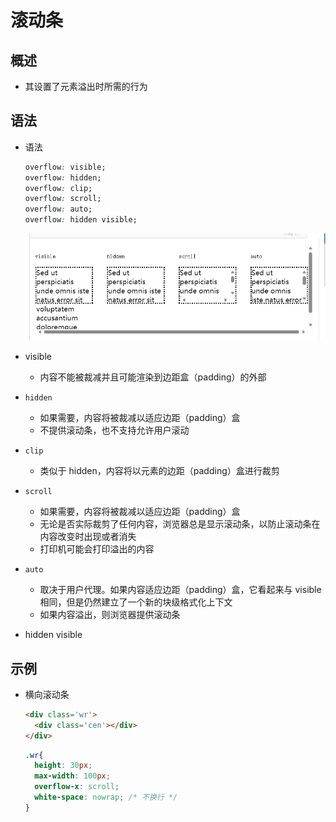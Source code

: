 # 滚动条

## 概述

+ 其设置了元素溢出时所需的行为

## 语法

+ 语法

  ```css
  overflow: visible;
  overflow: hidden;
  overflow: clip;
  overflow: scroll;
  overflow: auto;
  overflow: hidden visible;
  ```

  ![滚动条](images/滚动条.png)

+ visible

  + 内容不能被裁减并且可能渲染到边距盒（padding）的外部

+ `hidden`

  + 如果需要，内容将被裁减以适应边距（padding）盒
  + 不提供滚动条，也不支持允许用户滚动

+ `clip`

  + 类似于 hidden，内容将以元素的边距（padding）盒进行裁剪

+ `scroll`

  + 如果需要，内容将被裁减以适应边距（padding）盒
  + 无论是否实际裁剪了任何内容，浏览器总是显示滚动条，以防止滚动条在内容改变时出现或者消失
  + 打印机可能会打印溢出的内容

+ `auto`

  + 取决于用户代理。如果内容适应边距（padding）盒，它看起来与 visible 相同，但是仍然建立了一个新的块级格式化上下文
  + 如果内容溢出，则浏览器提供滚动条

+ hidden visible

## 示例

+ 横向滚动条

  ```html
  <div class='wr'>
    <div class='cen'></div>
  </div>
  ```

  ```css
  .wr{
    height: 30px;
    max-width: 100px;
    overflow-x: scroll;
    white-space: nowrap; /* 不换行 */
  }
  ```
